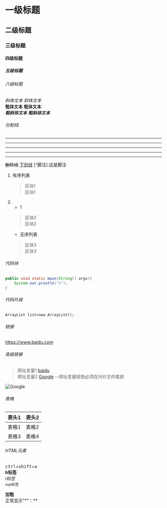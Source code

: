 # 一级标题
## 二级标题    
### 三级标题
#### 四级标题
##### 五级标题
###### 六级标题

*斜体文本* _斜体文本_  
**粗体文本**  __粗体文本__    
***粗斜体文本***  ___粗斜体文本___

###### 分割线:
***
* * *
*****
- - -
----------

~~删除线~~  <u>下划线</u> [^脚注]:这是脚注

1. 有序列表
    >区块1  
    >区块1  
  
2. * 1
    >区块2  
    >区块2  
   * 无序列表  
    >区块3  
    >区块3

###### 代码块
```java
public void static main(String[] args){
    System.out.println("s");
} 
```
###### 代码片段
` ArrayList list=new ArrayList(); `

###### 链接
<https://www.baidu.com>

###### 高级链接
>网址变量1  [baidu][1]  
>网址变量2  [Google][2]  --网址变量赋值必须在问价文件尾部

![Google](http://static.runoob.com/images/runoob-logo.png)

[1]:  https://www.baidu.com
[2]:  https://www.google.com

###### 表格
|表头1|表头2|
| ----- | ----- |
|表格1|表格2|
|表格3|表格4|

###### HTML元素
<kbd>ctrl</kbd>+<kbd>shift</kbd>+<kbd>o</kbd>  
<b>b标签</b>   
<i>i标签</i><br>
<sup>sup标签</sup> 

**加粗**  
正常显示"*"：\*\*
